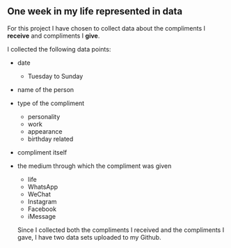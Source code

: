 <h2>One week in my life represented in data</h2>
For this project I have chosen to collect data about the compliments I <b>receive</b> and compliments I <b>give</b>.

I collected the following data points:

- date
  - Tuesday to Sunday
- name of the person
- type of the compliment
  - personality
  - work
  - appearance
  - birthday related
- compliment itself
- the medium through which the compliment was given
  - life
  - WhatsApp
  - WeChat
  - Instagram
  - Facebook
  - iMessage

  Since I collected both the compliments I received and the compliments I gave, I have two data sets uploaded to my Github.
